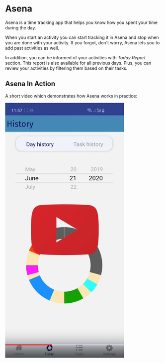 # Asena

Asena is a time tracking app that helps you know how you spent your time during the day.

When you start an activity you can start tracking it in Asena and stop when you are done with your activity. If you forgot, don't worry, Asena lets you to add past activities as well.

In addition, you can be informed of your activities with _Today Report_ section. This report is also available for all previous days. Plus, you can review your activities by filtering them based on their tasks.

## Asena In Action

A short video which demonstrates how Asena works in practice:

[![Asena In Action](./youtube-thumbnail.png)](https://youtu.be/g4jDDvGodtY "Asena In Action")
